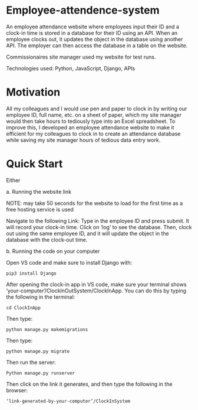 # Employee-attendence-system
An employee attendance website where employees input their ID and a clock-in time is stored in a database for their ID using an API. When an employee clocks out, it updates the object in the database using another API. The employer can then access the database in a table on the website.

Commissionaires site manager used my website for test runs.

Technologies used: Python, JavaScript, Django, APIs

# Motivation 
All my colleagues and I would use pen and paper to clock in by writing our employee ID, full name, etc. on a sheet of paper, which my site manager would then take hours to tediously type into an Excel spreadsheet. To improve this, I developed an employee attendance website to make it efficient for my colleagues to clock in to create an attendance database while saving my site manager hours of tedious data entry work.

# Quick Start
Either

a. Running the website link

NOTE: may take 50 seconds for the website to load for the first time as a free hosting service is used

Navigate to the following Link:
Type in the employee ID and press submit. It will record your clock-in time. Click on ‘log’ to see the database. Then, clock out using the same employee ID, and it will update the object in the database with the clock-out time.

b.	Running the code on your computer

Open VS code and make sure to install Django with:

	pip3 install Django 

After opening the clock-in app in VS code, make sure your terminal shows ‘your-computer’/ClockInOutSystem/ClockInApp. You can do this by typing the following in the terminal:

	cd ClockInApp
 
Then type:

	python manage.py makemigrations
 
Then type:

	python manage.py migrate
 
Then run the server:

	Python manage.py runserver
 
Then click on the link it generates, and then type the following in the browser:

	‘link-generated-by-your-computer’/ClockInSystem


